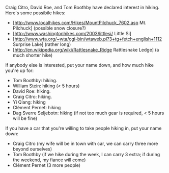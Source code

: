 Craig Citro, David Roe, and Tom Boothby have declared interest in hiking.  Here's some possibile hikes:

 *  [http://www.localhikes.com/Hikes/MountPilchuck_7602.asp  Mt. Pilchuck] (possible snow closure?)
 *  [http://www.washingtonhikes.com/2003/littlesi/  Little Si]
 *  [http://www.wta.org/~wta/cgi-bin/wtaweb.pl?3+tg+fetch+english+1112 Surprise Lake] (rather long)
 *  [http://en.wikipedia.org/wiki/Rattlesnake_Ridge Rattlesnake Ledge] (a much shorter hike)

If anybody else is interested, put your name down, and how much hike you're up for:

 * Tom Boothby: hiking.
 * William Stein: hiking  (< 5 hours)
 * David Roe: hiking.
 * Craig Citro: hiking. 
 * Yi Qiang: hiking 
 * Clément Pernet: hiking
 * Dag Sverre Seljebotn: hiking (if not too much gear is required, < 5 hours will be fine)

If you have a car that you're willing to take people hiking in, put your name down:

 * Craig Citro (my wife will be in town with car, we can carry three more beyond ourselves)
 * Tom Boothby (if we hike during the week, I can carry 3 extra; if during the weekend, my fiance will come)
 * Clément Pernet (3 more people)
